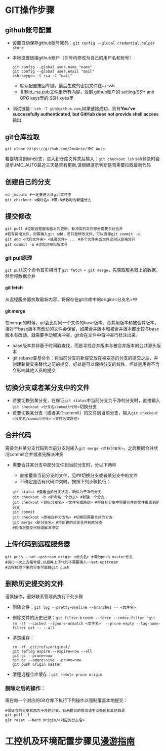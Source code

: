 # GIT操作步骤

## github账号配置

- 设置自动保存github账号密码：`git config --global credential.helper store`

- 本地设置链接github账户（引号内修改为自己的用户名和账号）:

  ```shell
  git config --global user.name "name"
  git config --global user.email "mail"
  ssh-keygen -t rsa -C "mail"
  ```

  - 默认配置按回车键，最后生成的密钥文件在~/.ssh
  - 复制id_rsa.pub文件里所有内容，放到 github账户的 setting/SSH and GPG keys里的 SSH kyes里

- 测试链接：`ssh -T git@github.com`,如果链接成功，则有**You've successfully authenticated, but GitHub does not provide shell access**输出

## git仓库拉取

```shell
git clone https://github.com/JmcAuto/JMC_Auto
```

若要切换到lshi分支，进入到仓库文件夹后输入：`git checkout lsh`
ssh登录时会提示JMC_AUTO最近三天是否有更新,请根据提示判断是否需要拉取最新代码

## 创建自己的分支

```shell
cd jmcauto #一定要进入该git文件夹
git checkout <模块名> #带-b参数时为新建分支
```
## 提交修改

```shell
git pull #拉取远程服务器上的更新，有冲突的文件部分需要手动合并
#若有新增文件，则需输入git add，若只是修改文件，可以直接git commit -a
git add <代码文件夹> <或者文件> ... #多个文件夹或文件之间以空格分开
git commit -a #添加注释和版本号
```
### git pull原理

`git pull`这个命令其实相当于`git fetch + git merge`，先获取服务器上的数据，然后将数据合并

#### git fetch

从远程服务器拉取最新内容，将保存在git仓库中的origin/<分支名>中

#### git merge

在merge的时候，git会比对同一个文件的base版本、合并用版本和被合并版本，相对于base版本有改动的文件会保留，如果合并版本和被合并版本都比较与base版本有改动，就需要手动解决冲突，git会在文件中将冲突行标注出来。

- base版本并非基于时间戳查找，而是寻找合并版本与被合并版本的公共源头版本
- git rebase变基命令：将当前分支的新提交放在被变基的分支的提交之后，并创建新提交来替代之前的提交，好处是可以保持分支的线性，坏处是用得不当会影响其他人员的提交

## 切换分支或者某分支中的文件

- 若要切换到某分支，在保证`git status`中当前分支为干净的分支时，直接输入`git checkout <分支名/commit代号>`切换分支
- 若要切换某分支（或者某个commit）的文件到当前分支，输入`git checkout <分支名/commit代号> <文件名或路径>`

## 合并代码

需要合并某分支代码到当前分支时输入`git merge <目标分支名>`，之后根据合并状况commit合并或者先解决冲突

- 需要合并某分支中部分文件到当前分支时，分以下两种

  - 直接覆盖当前分支的文件，见##切换分支或者某分支中的文件
  - 不确定是否有代码冲突时，按照下列步骤执行：

  ```shell
  git status #查看当前分支状态，确保为干净的分支
  git checkout -b <新命名一个分支> #新建一个分支
  git checkout <目标分支名> <文件名或路劲> #将目标分支中需要合并的文件覆盖到新分支
  git commit
  git checkout <原被合并分支名> #切换回需要合并的分支
  git merge <新分支名> #将新建的分支合并到原分支
  #视情况提交代码或解决冲突
  ```

## 上传代码到远程服务器

```shell
git push --set-upstream origin <分支名> #请勿push master分支
#执行一次上方指令后,以后再上传代码不需要输入--set-upstream
#远程拉取下来的分支可直接git push
```

## 删除历史提交的文件

谨慎操作，最好联系管理员执行下列步骤

- 删除文件：`git log --pretty=oneline --branches -- <文件名>`

- 删除文件的历史记录：`git filter-branch --force --index-filter 'git rm -rf --cached --ignore-unmatch <文件名>' --prune-empty --tag-name-filter cat -- --all`

- 清楚缓存：

  ```shell
  rm -rf .git/refs/original/
  git reflog expire --expire=now --all
  git gc --prune=now
  git gc --aggressive --prune=now
  git push origin master
  ```

- 清楚远程仓库缓存：`git remote prune origin`

### 删除之后的操作：

需在每一个对应的Git仓库下执行下列操作以强制覆盖本地提交：

```shell
#保证当前分支状态为干净的分支，有未提交的修改请手动备份到其他目录
git pull -f
git reset --hard origin/<对应的分支名>
```

# 工控机及环境配置步骤见[漫游指南](./漫游指南.md)
